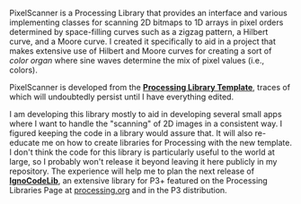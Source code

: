 PixelScanner is a Processing Library that provides an interface and various implementing classes for scanning 2D bitmaps to 1D arrays in pixel orders determined by space-filling curves such as a zigzag pattern, a Hilbert curve, and a Moore curve. I created it specifically to aid in a project that makes extensive use of Hilbert and Moore curves for creating a sort of _color organ_ where sine waves determine the mix of pixel values (i.e., colors).

PixelScanner is developed from the [**Processing Library Template**](https://github.com/processing/processing-library-template), traces of which will undoubtedly persist until I have everything edited. 

I am developing this library mostly to aid in developing several small apps where I want to handle the "scanning" of 2D images in a consistent way. I figured keeping the code in a library would assure that. It will also re-educate me on how to create libraries for Processing with the new template. I don't think the code for this library is particularly useful to the world at large, so I probably won't release it beyond leaving it here publicly in my repository. The experience will help me to plan the next release of [**IgnoCodeLib**](https://github.com/Ignotus-mago/IgnoCodeLib3), an extensive library for P3+ featured on the Processing Libraries Page at [processing.org](https://processing.org) and in the P3 distribution. 
